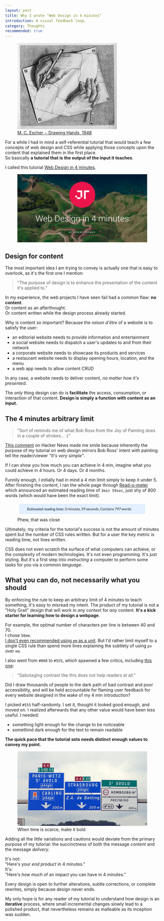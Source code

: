 ```yaml
---
layout: post
title: Why I wrote "Web Design in 4 minutes"
introduction: A visual feedback loop.
category: Thoughts
recommended: true
---
```


<figure>
  <img alt="M. C. Escher − Drawing Hands, 1948" src="/images/drawing-hands.jpg"><br>
  <figcaption>
    <a href="//en.wikipedia.org/wiki/File:DrawingHands.jpg" title="Fair use">M. C. Escher − Drawing Hands, 1948</a>
  </figcaption>
</figure>

For a while I had in mind a self-referential tutorial that would teach a few concepts of web design and CSS while applying those concepts upon the content that explained them in the first place.  
So basically **a tutorial that is the output of the input it teaches**.

I called this tutorial [Web Design in 4 minutes](http://jgthms.com/web-design-in-4-minutes/).

<figure>
  <a href="http://jgthms.com/web-design-in-4-minutes/">
    <img alt="Web Design in 4 minutes" src="/images/web-design-in-4-minutes.png">
  </a>
</figure>

## Design for content

The most important idea I am trying to convey is actually one that is easy to overlook, as it's the first one I mention:

> "The purpose of design is to enhance the presentation of the content it's applied to."

In my experience, the web projects I have seen fail had a common flaw: **no content**.  
Or content as an afterthought.  
Or content written while the design process already started.

Why is content so important? Because the _raison d'être_ of a website is to satisfy the user:

* an editorial website needs to provide information and entertainment
* a social website needs to dispatch a user's updates to and from their network
* a corporate website needs to showcase its products and services
* a restaurant website needs to display opening hours, location, and the menu
* a web app needs to allow content CRUD

In any case, a website needs to deliver content, _no matter how it's presented_.

The _only_ thing design can do is **facilitate** the access, consumption, or interaction of that content. **Design is simply a function with content as an input.**

## The 4 minutes arbitrary limit

> "Sort of reminds me of what Bob Ross from the Joy of Painting does in a couple of strokes... :)"

[This comment](https://news.ycombinator.com/item?id=12167308) on Hacker News made me smile because inherently the purpose of my tutorial on web design mirrors Bob Ross' intent with painting: tell the reader/viewer _"It's very simple"_.

If I can show you how much you can achieve in 4 min, imagine what you could achieve in 4 hours. Or 4 days. Or 4 months.

Funnily enough, I initially had in mind a 4 min limit simply to keep it under 5. After finishing the content, I ran the whole page through [Read-o-meter](http://niram.org/read/) which announced an estimated reading time of `3min 59sec`, just shy of 800 words (which would have been the exact limit).

<figure>
  <img alt="Web Design in 3min 59sec" src="/images/web-design-reading-time.png"><br>
  <figcaption>Phew, that was close</figcaption>
</figure>

Ultimately, my criteria for the tutorial's success is not the amount of minutes spent but the number of CSS rules written. But for a user the key metric is reading time, not lines written.

CSS does not even scratch the surface of what computers can achieve, or the complexity of modern technologies. It's not even programming. It's just styling. But it's a first step into _instructing_ a computer to perform some tasks for you via a common _language_.

## What you can do, not necessarily what you should

By enforcing the rule to keep an arbitrary limit of 4 minutes to teach something, it's easy to misread my intent. The product of my tutorial is not a "Holy Grail" design that will work in _any_ context for _any_ content. **It's a kick starter for learning how to design a webpage**.

For example, the optimal number of characters per line is between 40 and 70.  
I chose `50em`.  
[I don't even recommended using `em` as a unit](/in-css-use-pixels-not-em.html). But I'd rather limit myself to a single CSS rule than spend more lines explaining the subtlety of using `px` over `em`.

I also went from `#000` to `#555`, which spawned a few critics, including [this one](https://github.com/jgthms/web-design-in-4-minutes/issues/1):

> "Sabotaging contrast like this does not help readers at all."

Did I draw thousands of people to the dark path of bad contrast and poor accessibility, and will be held accountable for flaming user feedback for every website designed in the wake of my 4 min introduction?

I picked `#555` half-randomly. I set it, thought it looked good enough, and moved on. I realized afterwards that any other value would have been less useful. I needed:

* something light enough for the change to be noticeable
* somethind dark enough for the text to remain readable

**The quick pace that the tutorial sets needs distinct enough values to convey my point.**

<figure>
  <img alt="French highway signs" src="/images/highway-signs.png"><br>
  <figcaption>When time is scarce, make it bold</figcaption>
</figure>

Adding all the little variations and cautions would deviate from the primary purpose of my tutorial: the succinctness of both the message _content_ and the message _delivery_.

<p>
<span class="top-highlight">It's not:<br>
"Here's your <em>end product</em> in 4 minutes."<br>
It's:<br>
"Here's <em>how much</em> of an impact you can have in 4 minutes."</span>
</p>

Every design is open to further alterations, subtle corrections, or complete rewrites, simply because design never ends.

My only hope is for any reader of my tutorial to understand how design is an **iterative** process, where small incremental changes slowly lead to a polished product, that nevertheless remains as malleable as its inception was sudden.
